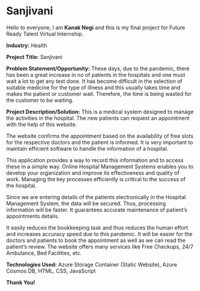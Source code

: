 # Sanjivani
Hello to everyone, I am **Kanak Negi** and this is my final project for Future Ready Talent Virtual Internship.

**Industry:** Health

**Project Title:** Sanjivani

**Problem Statement/Opportunity:**
These days, due to the pandemic, there has been a great increase in no of patients in the hospitals and one must wait a lot to get any test done. It has become difficult in the selection of suitable medicine for the type of illness and this usually takes time and makes the patient or customer wait. Therefore, the time is being wasted for the customer to be waiting.

**Project Description/Solution:**
This is a medical system designed to manage the activities in the hospital. The new patients can request an appointment with the help of this website.

The website confirms the appointment based on the availability of free slots for the respective doctors and the patient is informed. It is very important to maintain efficient software to handle the information of a hospital.

This application provides a way to record this information and to access these in a simple way. Online Hospital Management Systems enables you to develop your organization and improve its effectiveness and quality of work. Managing the key processes efficiently is critical to the success of the hospital.

Since we are entering details of the patients electronically in the Hospital Management System, the data will be secured. Thus, processing information will be faster. It guarantees accurate maintenance of patient’s appointments details.

It easily reduces the bookkeeping task and thus reduces the human effort and increases accuracy speed due to this pandemic. It will be easier for the doctors and patients to book the appointment as well as we can read the patient’s review. The website offers many services like Free Checkups, 24/7 Ambulance, Bed Facilities, etc.

**Technologies Used:** 
Azure Storage Container (Static Website), Azure Cosmos DB, HTML, CSS, JavaScript

**Thank You!**
